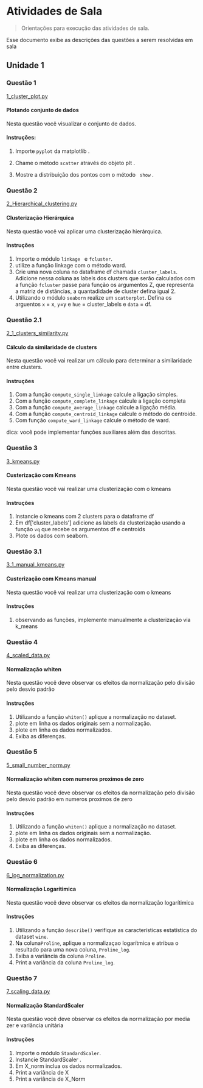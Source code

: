 # Atividades de Sala
> Orientações para execução das atividades de sala.

Esse documento exibe as descrições das questões a serem resolvidas em sala

##  Unidade 1

### Questão 1

[1_cluster_plot.py](1_cluster_plot.py)

#### Plotando conjunto de dados

Nesta questão você visualizar o conjunto de dados.

#### Instruções:

1)  Importe `` pyplot `` da matplotlib .
   
2)  Chame o método ``scatter``  através do objeto plt . 

3)  Mostre a distribuição dos pontos com o método `` show`` .

### Questão 2

[2_Hierarchical_clustering.py](2_Hierarchical_clustering.py)

#### Clusterização Hierárquica

Nesta questão você vai aplicar uma clusterização hierárquica.

#### Instruções 

1) Importe o módulo ``linkage `` e ``fcluster``.
2) utilize a função linkage com o método ward.
3) Crie uma nova coluna no dataframe df chamada ``cluster_labels``. Adicione nessa coluna 
as labels dos clusters que serão calculados com a função ``fcluster`` passe para função os argumentos Z, que representa a matriz de distâncias, 
a quantadidade de cluster defina igual 2.
4) Utilizando o módulo ``seaborn`` realize um ``scatterplot``. Defina os arguentos ``x`` = x, ``y``=y e ``hue`` = cluster_labels e ``data`` = df.


### Questão 2.1

[2_1_clusters_similarity.py](2_1_clusters_similarity.py)

#### Cálculo da similaridade de clusters

Nesta questão você vai realizar um cálculo para determinar a similaridade entre clusters.

#### Instruções

1) Com a função ``compute_single_linkage`` calcule a ligação simples.
2) Com a função ``compute_complete_linkage`` calcule a ligação completa
3) Com a função ``compute_average_linkage`` calcule a ligação média.
4) Com a função  ``compute_centroid_linkage`` calcule o método do centroide.
5) Com função ``compute_ward_linkage`` calcule o método de ward. 

dica: você pode implementar funções auxiliares além das descritas.


### Questão 3

[3_kmeans.py](3_kmeans.py)

#### Custerização com Kmeans

Nesta questão você vai realizar uma clusterização com o kmeans

#### Instruções

1) Instancie o kmeans com 2 clusters para o dataframe df
2) Em df['cluster_labels'] adicione as labels da clusterização usando a função  ``vq`` que recebe os argumentos df e centroids
3) Plote os dados com seaborn.

### Questão 3.1

[3_1_manual_kmeans.py](3_1_manual_kmeans.py)

#### Custerização com Kmeans manual

Nesta questão você vai realizar uma clusterização com o kmeans

#### Instruções

1) observando as funções, implemente manualmente a clusterização via k_means

### Questão 4

[4_scaled_data.py](4_scaled_data.py)

#### Normalização whiten

Nesta questão você deve observar os efeitos da normalização pelo divisão pelo desvio padrão

#### Instruções 

1) Utilizando a função ``whiten()`` aplique a normalização no dataset.
2) plote em linha os dados originais sem a normalização.
3) plote em linha os dados normalizados.
4) Exiba as diferenças.


### Questão 5

[5_small_number_norm.py](5_small_number_norm.py)

#### Normalização whiten com numeros proximos de zero

Nesta questão você deve observar os efeitos da normalização pelo divisão pelo desvio padrão em numeros proximos de zero

#### Instruções 

1) Utilizando a função ``whiten()`` aplique a normalização no dataset.
2) plote em linha os dados originais sem a normalização.
3) plote em linha os dados normalizados.
4) Exiba as diferenças.


### Questão 6

[6_log_normalization.py](6_log_normalization.py)

#### Normalização Logarítimica

Nesta questão você deve observar os efeitos da normalização logarítimica

#### Instruções 

1) Utilizando a função ``describe()`` verifique as características estatística do dataset ``wine``.
2) Na coluna``Proline``, aplique a normalizaçao logarítmica e atribua o resultado para uma nova coluna, ``Proline_log``.
3) Exiba a variância da coluna ``Proline``.
4) Print a variância da coluna ``Proline_log``.


### Questão 7

[7_scaling_data.py](7_scaling_data.py)

#### Normalização StandardScaler

Nesta questão você deve observar os efeitos da normalização por media zer e variância unitária

#### Instruções 

1) Importe o módulo ``StandardScaler``.
3) Instancie StandardScaler .
4) Em X_norm inclua os dados normalizados.
5) Print a variância de X
6) Print a variância de X_Norm

